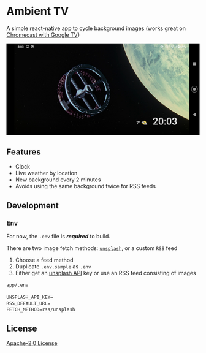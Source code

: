 # Ambient TV

A simple react-native app to cycle background images (works great on [Chromecast with Google TV](https://store.google.com/gb/product/chromecast_google_tv))

![](./screenshots/screenshot-1.png)

## Features

- Clock
- Live weather by location
- New background every 2 minutes
- Avoids using the same background twice for RSS feeds

## Development

### Env

For now, the `.env` file is **_required_** to build.

There are two image fetch methods: [`unsplash`](https://unsplash.com), or a custom `RSS` feed

1. Choose a feed method
2. Duplicate `.env.sample` as `.env`
3. Either get an [unsplash API](https://unsplash.com/developers) key or use an RSS feed consisting of images

```
app/.env

UNSPLASH_API_KEY=
RSS_DEFAULT_URL=
FETCH_METHOD=rss/unsplash
```

## License

[Apache-2.0 License](LICENSE)
